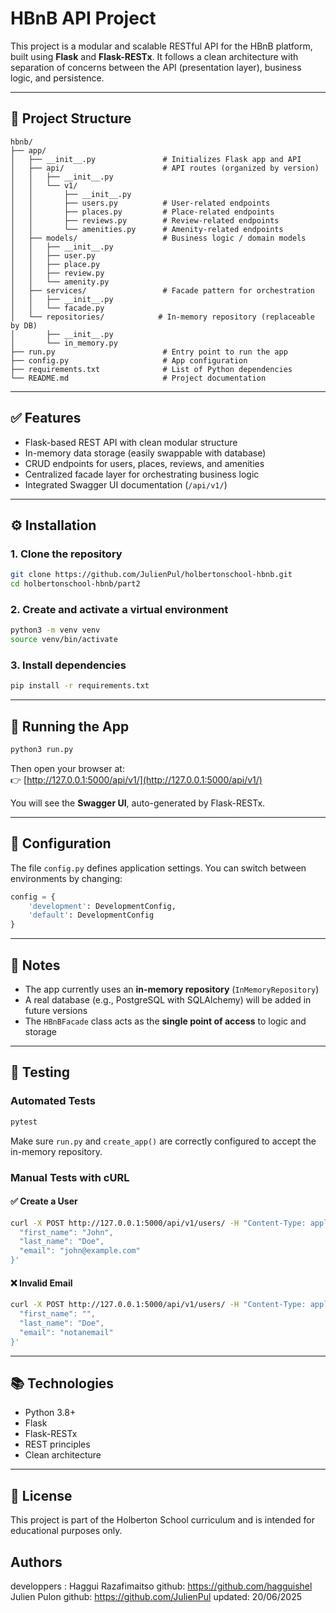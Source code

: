 # HBnB API Project

This project is a modular and scalable RESTful API for the HBnB platform, built using **Flask** and **Flask-RESTx**. It follows a clean architecture with separation of concerns between the API (presentation layer), business logic, and persistence.

---

## 📁 Project Structure

```
hbnb/
├── app/
│   ├── __init__.py               # Initializes Flask app and API
│   ├── api/                      # API routes (organized by version)
│   │   ├── __init__.py
│   │   └── v1/
│   │       ├── __init__.py
│   │       ├── users.py          # User-related endpoints
│   │       ├── places.py         # Place-related endpoints
│   │       ├── reviews.py        # Review-related endpoints
│   │       └── amenities.py      # Amenity-related endpoints
│   ├── models/                   # Business logic / domain models
│   │   ├── __init__.py
│   │   ├── user.py
│   │   ├── place.py
│   │   ├── review.py
│   │   └── amenity.py
│   ├── services/                 # Facade pattern for orchestration
│   │   ├── __init__.py
│   │   └── facade.py
│   └── repositories/            # In-memory repository (replaceable by DB)
│       ├── __init__.py
│       └── in_memory.py
├── run.py                        # Entry point to run the app
├── config.py                     # App configuration
├── requirements.txt              # List of Python dependencies
└── README.md                     # Project documentation
```

---

## ✅ Features

- Flask-based REST API with clean modular structure
- In-memory data storage (easily swappable with database)
- CRUD endpoints for users, places, reviews, and amenities
- Centralized facade layer for orchestrating business logic
- Integrated Swagger UI documentation (`/api/v1/`)

---

## ⚙️ Installation

### 1. Clone the repository

```bash
git clone https://github.com/JulienPul/holbertonschool-hbnb.git
cd holbertonschool-hbnb/part2
```

### 2. Create and activate a virtual environment

```bash
python3 -m venv venv
source venv/bin/activate
```

### 3. Install dependencies

```bash
pip install -r requirements.txt
```

---

## 🚀 Running the App

```bash
python3 run.py
```

Then open your browser at:  
👉 [http://127.0.0.1:5000/api/v1/](http://127.0.0.1:5000/api/v1/)

You will see the **Swagger UI**, auto-generated by Flask-RESTx.

---

## 🔧 Configuration

The file `config.py` defines application settings. You can switch between environments by changing:

```python
config = {
    'development': DevelopmentConfig,
    'default': DevelopmentConfig
}
```

---

## 📌 Notes

- The app currently uses an **in-memory repository** (`InMemoryRepository`)  
- A real database (e.g., PostgreSQL with SQLAlchemy) will be added in future versions  
- The `HBnBFacade` class acts as the **single point of access** to logic and storage

---

## 🧪 Testing

### Automated Tests

```bash
pytest
```

Make sure `run.py` and `create_app()` are correctly configured to accept the in-memory repository.

### Manual Tests with cURL

#### ✅ Create a User

```bash
curl -X POST http://127.0.0.1:5000/api/v1/users/ -H "Content-Type: application/json" -d '{
  "first_name": "John",
  "last_name": "Doe",
  "email": "john@example.com"
}'
```

#### ❌ Invalid Email

```bash
curl -X POST http://127.0.0.1:5000/api/v1/users/ -H "Content-Type: application/json" -d '{
  "first_name": "",
  "last_name": "Doe",
  "email": "notanemail"
}'
```

---

## 📚 Technologies

- Python 3.8+
- Flask
- Flask-RESTx
- REST principles
- Clean architecture

---

## 🧾 License

This project is part of the Holberton School curriculum and is intended for educational purposes only.

## Authors
developpers :
Haggui Razafimaitso
github: https://github.com/hagguishel
Julien Pulon
github: https://github.com/JulienPul
updated: 20/06/2025
